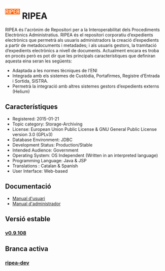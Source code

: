 # ![Logo](https://github.com/GovernIB/maven/raw/binaris/ripea/projectinfo_Attachments/icon.jpg) RIPEA
RIPEA és l'acrònim de Repositori per a la Interoperabilitat dels Procediments Electrònics Administratius.
RIPEA és el repositori corporatiu d’expedients electrònics que permetrà als usuaris administradors la creació d’expedients a partir de metadocuments i metadades; i als usuaris gestors, la tramitació d’expedients electrònics a nivell de documents.
Actualment encara es troba en procés però es pot dir que les principals característiques que definiran aquesta eina seran les següents:
* Adaptada a les normes tècniques de l’ENI
* Integrada amb els sistemes de Custòdia, Portafirmes, Registre d’Entrada i Sortida, SISTRA.
* Permetrà la integració amb altres sistemes gestors d’expedients externs (Helium)
## <a name="caracteristiques"></a> Característiques
* Registered: 2015-01-21
* Topic category: Storage-Archiving 
* License: European Union Public License  & GNU General Public License version 3.0 (GPLv3) 
* Database Environment: JDBC 
* Development Status: Production/Stable 
* Intended Audience: Government 
* Operating System: OS Independent (Written in an interpreted language) 
* Programming Language: Java & JSP 
* Translations : Catalan & Spanish 
* User Interface: Web-based
## <a name="docs"></a> Documentació
* [Manual d'usuari](https://github.com/GovernIB/ripea/raw/ripea-0.9/doc/pdf/01_ripea_manual_usuari.pdf)
* [Manual d'administrador](https://github.com/GovernIB/ripea/raw/ripea-0.9/doc/pdf/02_ripea_manual_administradors.pdf)
## <a name="v_estable"></a> Versió estable
### [v0.9.108](https://github.com/GovernIB/ripea/releases/tag/v0.9.108)
## <a name="b_activa"></a> Branca activa
### [ripea-dev](https://github.com/GovernIB/ripea/tree/ripea-dev)
